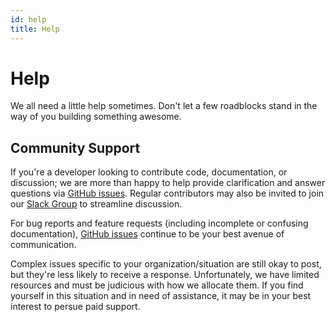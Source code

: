 ```yaml
---
id: help
title: Help
---
```


# Help

We all need a little help sometimes. Don't let a few roadblocks stand in the way
of you building something awesome.

## Community Support

If you're a developer looking to contribute code, documentation, or discussion;
we are more than happy to help provide clarification and answer questions via
[GitHub issues][gh-issues]. Regular
contributors may also be invited to join our [Slack Group](https://ohif.org/community) to streamline
discussion.

For bug reports and feature requests (including incomplete or confusing
documentation), [GitHub issues][gh-issues] continue to be your best avenue of
communication.

Complex issues specific to your organization/situation are still okay to post,
but they're less likely to receive a response. Unfortunately, we have limited
resources and must be judicious with how we allocate them. If you find yourself
in this situation and in need of assistance, it may be in your best interest to
persue paid support.


[gh-issues]: https://github.com/cornerstonejs/cornerstone-3d-alpha/issues/
[google-group]: https://groups.google.com/forum/#!forum/cornerstone-platform
